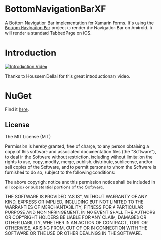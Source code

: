 # BottomNavigationBarXF

A Bottom Navigation Bar implementation for Xamarin Forms. 
It's using the [Bottom Navigation Bar](https://github.com/pocheshire/BottomNavigationBar) project to render the Navigation Bar on Android. It will render a standard TabbedPage on iOS.

# Introduction

[![Introduction Video](https://img.youtube.com/vi/Cp_2F621Az0/0.jpg)](https://www.youtube.com/watch?v=Cp_2F621Az0)

Thanks to Houssem Dellai for this great introductionary video.


# NuGet

Find it [here](https://www.nuget.org/packages/ThriveGmbH.BottomNavigationBar.XF/).

## License

The MIT License (MIT)

Permission is hereby granted, free of charge, to any person obtaining a copy
of this software and associated documentation files (the "Software"), to deal
in the Software without restriction, including without limitation the rights
to use, copy, modify, merge, publish, distribute, sublicense, and/or sell
copies of the Software, and to permit persons to whom the Software is
furnished to do so, subject to the following conditions:

The above copyright notice and this permission notice shall be included in all
copies or substantial portions of the Software.

THE SOFTWARE IS PROVIDED "AS IS", WITHOUT WARRANTY OF ANY KIND, EXPRESS OR
IMPLIED, INCLUDING BUT NOT LIMITED TO THE WARRANTIES OF MERCHANTABILITY,
FITNESS FOR A PARTICULAR PURPOSE AND NONINFRINGEMENT. IN NO EVENT SHALL THE
AUTHORS OR COPYRIGHT HOLDERS BE LIABLE FOR ANY CLAIM, DAMAGES OR OTHER
LIABILITY, WHETHER IN AN ACTION OF CONTRACT, TORT OR OTHERWISE, ARISING FROM,
OUT OF OR IN CONNECTION WITH THE SOFTWARE OR THE USE OR OTHER DEALINGS IN THE
SOFTWARE.
